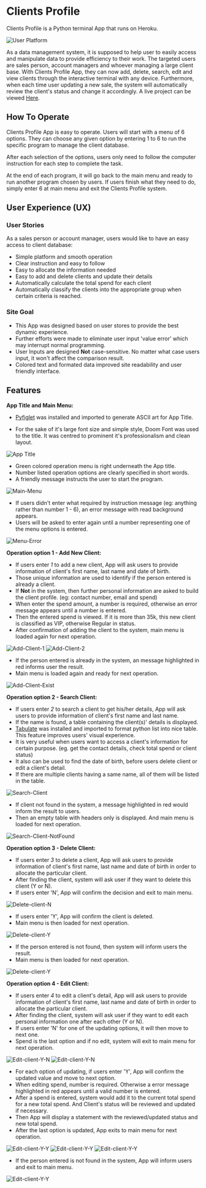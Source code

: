 # **Clients Profile**

Clients Profile is a Python terminal App that runs on Heroku. 

![User Platform](assets/images/menu.png)

As a data management system, it is supposed to help user to easily access and manipulate data to provide efficiency to their work. The targeted users are sales person, account managers and whoever managing a large client base. With Clients Profile App, they can now add, delete, search, edit and view clients through the interactive terminal with any device. Furthermore, when each time user updating a new sale, the system will automatically review the client's status and change it accordingly.
A live project can be viewed [Here](https://client-profile-system.herokuapp.com/).

## How To Operate

Clients Profile App is easy to operate. Users will start with a menu of 6 options. They can choose any given option by entering 1 to 6 to run the specific program to manage the client database. 

After each selection of the options, users only need to follow the computer instruction for each step to complete the task. 

At the end of each program, it will go back to the main menu and ready to run another program chosen by users. If users finish what they need to do, simply enter 6 at main menu and exit the Clients Profile system.

## User Experience (UX)

### User Stories

As a sales person or account manager, users would like to have an easy access to client database:
* Simple platform and smooth operation
* Clear instruction and easy to follow
* Easy to allocate the information needed
* Easy to add and delete clients and update their details 
* Automatically calculate the total spend for each client 
* Automatically classify the clients into the appropriate group when certain criteria is reached.

### Site Goal
* This App was designed based on user stores to provide the best dynamic experience. 
* Further efforts were made to eliminate user input 'value error' which may interrupt normal programming.
* User Inputs are designed **Not** case-sensitive. No matter what case users input, it won't affect the comparison result. 
* Colored text and formated data improved site readability and user friendly interface. 

## Features

**App Title and Main Menu:**
* [Pyfiglet](https://pypi.org/project/pyfiglet/0.7/) was installed and imported to generate ASCII art for App Title.


* For the sake of it's large font size and simple style, Doom Font was used to the title. It was centred to prominent it's professionalism and clean layout.

![App Title](assets/images/title.png)

* Green colored operation menu is right underneath the App title. 
* Number listed operation options are clearly specified in short words.
* A friendly message instructs the user to start the program.

![Main-Menu](assets/images/main-menu.png)

* If users didn't enter what required by instruction message (eg: anything rather than number 1 - 6), an error message with read background appears.
* Users will be asked to enter again until a number representing one of the menu options is entered.

![Menu-Error](assets/images/menu1.png)


**Operation option 1 - Add New Client:**
* If users enter *1* to add a new client, App will ask users to provide information of client's first name, last name and date of birth. 
* Those unique information are used to identify if the person entered is already a client. 
* If **Not** in the system, then further personal information are asked to build the client profile. (eg: contact number, email and spend)
* When enter the spend amount, a number is required, otherwise an error message appears until a number is entered.
* Then the entered spend is viewed. If it is more than 35k, this new client is classified as VIP, otherwise Regular in status.
* After confirmation of adding the client to the system, main menu is loaded again for next operation.

![Add-Client-1](assets/images/add-client1-1.png)
![Add-Client-2](assets/images/add-client1-2.png)

* If the person entered is already in the system, an message highlighted in red informs user the result.
* Main menu is loaded again and ready for next operation.

![Add-Client-Exist](assets/images/add-client2.png)


**Operation option 2 - Search Client:**
* If users enter *2* to search a client to get his/her details, App will ask users to provide information of client's first name and last name.
* If the name is found, a table containing the client(s)' details is displayed.
* [Tabulate](https://pypi.org/project/tabulate/) was installed and imported to format python list into nice table. This feature improves users' visual experience.
* It is very useful when users want to access a client's information for certain purpose. (eg. get the contact details, check total spend or client status)
* It also can be used to find the date of birth, before users delete client or edit a client's detail. 
* If there are multiple clients having a same name, all of them will be listed in the table.

![Search-Client](assets/images/search-client1.png)

* If client not found in the system, a message highlighted in red would inform the result to users.
* Then an empty table with headers only is displayed. And main menu is loaded for next operation.

![Search-Client-NotFound](assets/images/search-client2.png)


**Operation option 3 - Delete Client:**
* If users enter *3* to delete a client, App will ask users to provide information of client's first name, last name and date of birth in order to allocate the particular client.
* After finding the client, system will ask user if they want to delete this client (Y or N). 
* If users enter 'N', App will confirm the decision and exit to main menu.

![Delete-client-N](assets/images/delete-client1.png)

* If users enter 'Y', App will confirm the client is deleted.
* Main menu is then loaded for next operation.

![Delete-client-Y](assets/images/delete-client2.png)

* If the person entered is not found, then system will inform users the result.
* Main menu is then loaded for next operation.

![Delete-client-Y](assets/images/delete-client3.png)

**Operation option 4 - Edit Client:**
* If users enter *4* to edit a client's detail, App will ask users to provide information of client's first name, last name and date of birth in order to allocate the particular client.
* After finding the client, system will ask user if they want to edit each personal information one after each other (Y or N). 
* If users enter 'N' for one of the updating options, it will then move to next one.
* Spend is the last option and if no edit, system will exit to main menu for next operation.

![Edit-client-Y-N](assets/images/edit-client1-1.png)
![Edit-client-Y-N](assets/images/edit-client1-2.png)

* For each option of updating, if users enter 'Y', App will confirm the updated value and move to next option.
* When editing spend, number is required. Otherwise a error message highlighted in red appears until a valid number is entered.
* After a spend is entered, system would add it to the current total spend for a new total spend. And Client's status will be reviewed and updated if necessary.
* Then App will display a statement with the reviewed/updated status and new total spend.
* After the last option is updated, App exits to main menu for next operation.

![Edit-client-Y-Y](assets/images/edit-client2-1.png)
![Edit-client-Y-Y](assets/images/edit-client2-2.png)
![Edit-client-Y-Y](assets/images/edit-client2-3.png)

* If the person entered is not found in the system, App will inform users and exit to main menu.
 
![Edit-client-Y-Y](assets/images/edit-client3.png)







